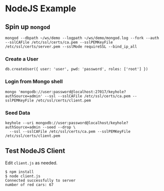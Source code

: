# NodeJS Example

## Spin up `mongod`
```
mongod --dbpath ~/ws/demo --logpath ~/ws/demo/mongod.log --fork --auth --sslCAFile /etc/ssl/certs/ca.pem --sslPEMKeyFile /etc/ssl/certs/server.pem --sslMode requireSSL --bind_ip_all
```

### Create a User
```
db.createUser({ user: 'user', pwd: 'password', roles: ['root'] })
```

### Login from Mongo shell
```
mongo 'mongodb://user:password@localhost:27017/keyhole?authSource=admin' --ssl --sslCAFile /etc/ssl/certs/ca.pem --sslPEMKeyFile /etc/ssl/certs/client.pem
```

### Seed Data
```
keyhole --uri mongodb://user:password@localhost/keyhole?authSource=admin --seed --drop \
  --ssl --sslCAFile /etc/ssl/certs/ca.pem --sslPEMKeyFile /etc/ssl/certs/client.pem
```

## Test NodeJS Client
Edit `client.js` as needed.

```
$ npm install
$ node client.js
Connected successfully to server
number of red cars: 67
```
